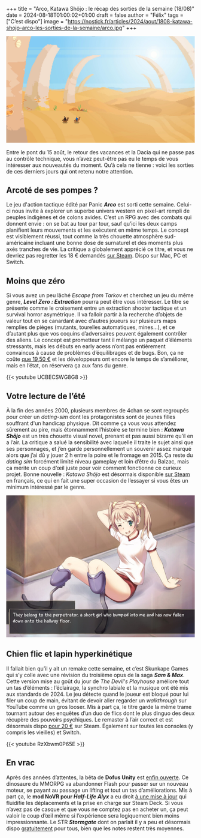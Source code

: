 
+++
title = "Arco, Katawa Shôjo : le récap des sorties de la semaine (18/08)"
date = 2024-08-18T01:00:02+01:00
draft = false
author = "Félix"
tags = ["C’est dispo"]
image = "https://nostick.fr/articles/2024/aout/1808-katawa-shojo-arco-les-sorties-de-la-semaine/arco.jpg"
+++

![Le jeu Arco](arco.jpg "In the desert, no one remember your name 🎶")

Entre le pont du 15 août, le retour des vacances et la Dacia qui ne passe pas au contrôle technique, vous n’avez peut-être pas eu le temps de vous intéresser aux nouveautés du moment. Qu’à cela ne tienne : voici les sorties de ces derniers jours qui ont retenu notre attention.

## Arcoté de ses pompes ?

Le jeu d'action tactique édité par Panic ***Arco*** est sorti cette semaine. Celui-ci nous invite à explorer un superbe univers western en pixel-art rempli de peuples indigènes et de colons avides. C’est un RPG avec des combats qui donnent envie : on se bat au tour par tour, sauf qu’ici les deux camps planifient leurs mouvements et les exécutent en même temps. Le concept est visiblement réussi, tout comme la très chouette atmosphère sud-américaine incluant une bonne dose de surnaturel et des moments plus axés tranches de vie. La critique a globalement apprécié ce titre, et vous ne devriez pas regretter les 18 € demandés [sur Steam](https://store.steampowered.com/app/2366970/Arco/). Dispo sur Mac, PC et Switch.

## Moins que zéro

Si vous avez un peu lâché *Escape from Tarkov* et cherchez un jeu du même genre, ***Level Zero : Extraction*** pourra peut être vous intéresser. Le titre se présente comme le croisement entre un extraction shooter tactique et un survival horror asymétrique. Il va falloir partir à la recherche d’objets de valeur tout en se canardant avec d’autres joueurs sur plusieurs maps remplies de pièges (mutants, tourelles automatiques, mines…), et ce d’autant plus que vos coquins d’adversaires peuvent également contrôler des aliens. Le concept est prometteur tant il mélange un paquet d’éléments stressants, mais les débuts en early acess n’ont pas entièrement convaincus à cause de problèmes d’équilibrages et de bugs. Bon, ça ne coûte [que 19,50 €](https://store.steampowered.com/app/1456940/Level_Zero_Extraction/) et les développeurs ont encore le temps de s’améliorer, mais en l’état, on réservera ça aux fans du genre.

{{< youtube UCBECSWG8G8 >}}

## Votre lecture de l’été

À la fin des années 2000, plusieurs membres de 4chan se sont regroupés pour créer un *dating-sim* dont les protagonistes sont de jeunes filles souffrant d'un handicap physique. Dit comme ça vous vous attendez sûrement au pire, mais étonnamment l’histoire se termine bien : ***Katawa Shōjo*** est un très chouette visual novel, prenant et pas aussi bizarre qu’il en a l’air. La critique a salué la sensibilité avec laquelle il traite le sujet ainsi que ses personnages, et j’en garde personnellement un souvenir assez marqué alors que j’ai dû y jouer 2 h entre la poire et le fromage en 2015. Ça reste du *dating sim* forcément limité niveau gameplay et loin d’être du Balzac, mais ça mérite un coup d’œil juste pour voir comment fonctionne ce curieux projet. Bonne nouvelle : *Katawa Shōjo* est désormais disponible [sur Steam](https://store.steampowered.com/app/3068300/Katawa_Shoujo/) en français, ce qui en fait une super occasion de l’essayer si vous êtes un minimum intéressé par le genre. 

![Le jeu Katawa Shôjo](katawa.jpg "Bon, on évitera peut être d’y jouer dans le bus sur Steam Deck.")

## Chien flic et lapin hyperkinétique

Il fallait bien qu’il y ait un remake cette semaine, et c’est 
Skunkape Games qui s’y colle avec une révision du troisième opus de la saga ***Sam & Max***. Cette version mise au goût du jour de *‌The Devil's Playhouse* améliore tout un tas d’éléments : l’éclairage, la synchro labiale et la musique ont été mis aux standards de 2024. Le jeu détecte quand le joueur est bloqué pour lui filer un coup de main, évitant de devoir aller regarder un *walkthrough* sur YouTube comme un gros looser. Mis à part ça, le titre garde la même trame tournant autour des enquêtes d’un duo de flics dont le plus dinguo des deux récupère des pouvoirs psychiques. Le remaster à l’air correct et est désormais dispo [pour 20 €](https://store.steampowered.com/app/2648050/Sam__Max_The_Devils_Playhouse/) sur Steam. Également sur toutes les consoles (y compris les vieilles) et Switch. 

{{< youtube RzXbwm0P65E >}}

## En vrac

Après des années d’attentes, la bêta de **Dofus Unity** est [enfin ouverte](https://www.dofus.com/fr/mmorpg/actualites/news/1732429-beta-dofus-unity-ligne-entrez-futur-monde-douze). Ce dinosaure du MMORPG va abandonner Flash pour passer sur un nouveau moteur, se payant au passage un lifting et tout un tas d’améliorations. Mis à part ça, le **mod NoVR pour *Half-Life Alyx*** a eu droit [à une mise à jour](https://www.moddb.com/mods/half-life-alyx-novr/downloads) qui fluidifie les déplacements et la prise en charge sur Steam Deck. Si vous n’avez pas de casque et que vous ne comptez pas en acheter un, ça peut valoir le coup d’œil même si l’expérience sera logiquement bien moins impressionnante. Le STR ***Stormgate*** dont on parlait il y a peu et désormais dispo [gratuitement](https://store.steampowered.com/app/2012510/Stormgate/) pour tous, bien que les notes restent très moyennes.